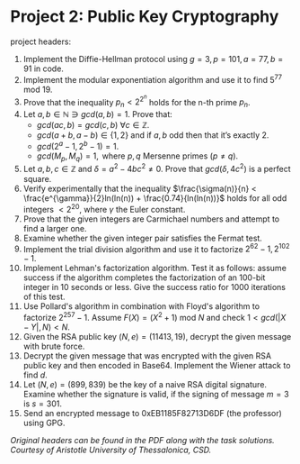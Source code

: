 # Project 2: Public Key Cryptography

project headers:

1. Implement the Diffie-Hellman protocol using $g = 3, p = 101, a = 77, b = 91$ in code.
2. Implement the modular exponentiation algorithm and use it to find $5^{77}\text{ mod }19$.
3. Prove that the inequality $p_n < 2^{2^n}$ holds for the n-th prime $p_n$.
4. Let $a, b \in \mathbb{N} \ni gcd(a, b) = 1.$ Prove that:
    - $gcd(ac, b) = gcd(c, b) \text{ }\forall c\in\mathbb{Z}$.
    - $gcd(a + b, a - b)\in\lbrace1,2\rbrace \text{ and if } a, b \text{ odd then that it's exactly }2$.
    - $gcd(2^a - 1, 2^b - 1) = 1$.
    - $gcd(M_p, M_q) = 1, \text{ where } p, q \text{ Mersenne primes }(p\not=q)$.
5. Let $a, b, c \in \mathbb{Z} \text{ and } \delta = a^2 - 4bc^2 \not= 0$. Prove that $gcd(\delta, 4c^2)$ is a perfect square.
6. Verify experimentally that the inequality $\frac{\sigma(n)}{n} < \frac{e^{\gamma}}{2}ln(ln(n)) + \frac{0.74}{ln(ln(n))}$ holds for all odd integers $< 2^{20}$, where $\gamma$ the Euler constant.
7. Prove that the given integers are Carmichael numbers and attempt to find a larger one.
8. Examine whether the given integer pair satisfies the Fermat test.
9. Implement the trial division algorithm and use it to factorize $2^{62} - 1, 2^{102} - 1$.
10. Implement Lehman's factorization algorithm. Test it as follows: assume success if the algorithm completes the factorization of an 100-bit integer in 10 seconds or less. Give the success ratio for 1000 iterations of this test.
11. Use Pollard's algorithm in combination with Floyd's algorithm to factorize $2^{257} - 1$. Assume $F(X) = (X^2 + 1) \text{ mod }N$ and check $1 < gcd(|X - Y|, N) < N$.
12. Given the RSA public key $(N, e) = (11413, 19)$, decrypt the given message with brute force.
13. Decrypt the given message that was encrypted with the given RSA public key and then encoded in Base64. Implement the Wiener attack to find $d$.
14. Let $(N, e) = (899, 839)$ be the key of a naive RSA digital signature. Examine whether the signature is valid, if the signing of message $m = 3$ is $s = 301$.
15. Send an encrypted message to 0xEB1185F82713D6DF (the professor) using GPG.

*Original headers can be found in the PDF along with the task solutions. Courtesy of Aristotle University of Thessalonica, CSD.*
